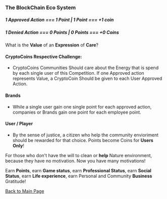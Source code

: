 ### The BlockChain Eco System

##### 1 Approved Action === 1 Point | 1 Point === +1 coin

##### 1 Denied Action === 0 Points | 0 Points === +0 Coins

What is the **Value** of an **Expression** of **Care**?

#### CryptoCoins Respective Challenge:
- CryptoCoins Communities Should care about the Energy that is spend by each single user of this Competition. If one Approved action represents Value, a CryptoCoin Should be given to each User Approved Action.

#### Brands
- While a single user gain one single point for each approved action, companies or Brands gain one point for each employee point. 

#### User / Player
- By the sense of justice, a citizen who help the community envioriment should be rewarded for that choice. Points become Coins for **Users Only**!
  
For those who don't have the will to clean or **help** Nature environment, because they have no motivation.  Now you have many motivations!

Earn **Points**, earn **Game status**, earn **Professional Status**, earn **Social Status**, earn **Life experience**, earn Personal and Community **Business** Gratitude!

[Back to Main Page](../../README.md)
